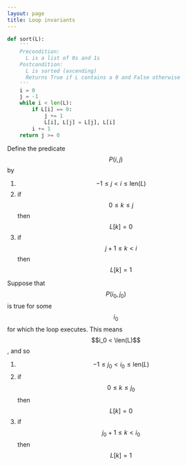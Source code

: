 ```yaml
---
layout: page
title: Loop invariants
---
```


```python
def sort(L):
    '''
    Precondition:
      L is a list of 0s and 1s
    Postcondition:
      L is sorted (ascending)
      Returns True if L contains a 0 and False otherwise
    ''' 
    i = 0
    j = -1
    while i < len(L):
        if L[i] == 0:
            j += 1
            L[i], L[j] = L[j], L[i]
        i += 1
    return j >= 0
```

Define the predicate $$P(i,j)$$ by

1. $$-1 \leq j < i \leq \mathrm{len}(L)$$
2. if $$0 \leq k \leq j$$ then $$L[k]=0$$
3. if $$j+1 \leq k < i$$ then $$L[k]=1$$

Suppose that $$P(i_0,j_0)$$ is true for some $$i_0$$ for which the loop executes. This means
$$i_0 < \len(L)$$, and so

1. $$-1 \leq j_0 < i_0 \leq \mathrm{len}(L)$$
2. if $$0 \leq k \leq j_0$$ then $$L[k]=0$$
3. if $$j_0+1 \leq k < i_0$$ then $$L[k]=1$$